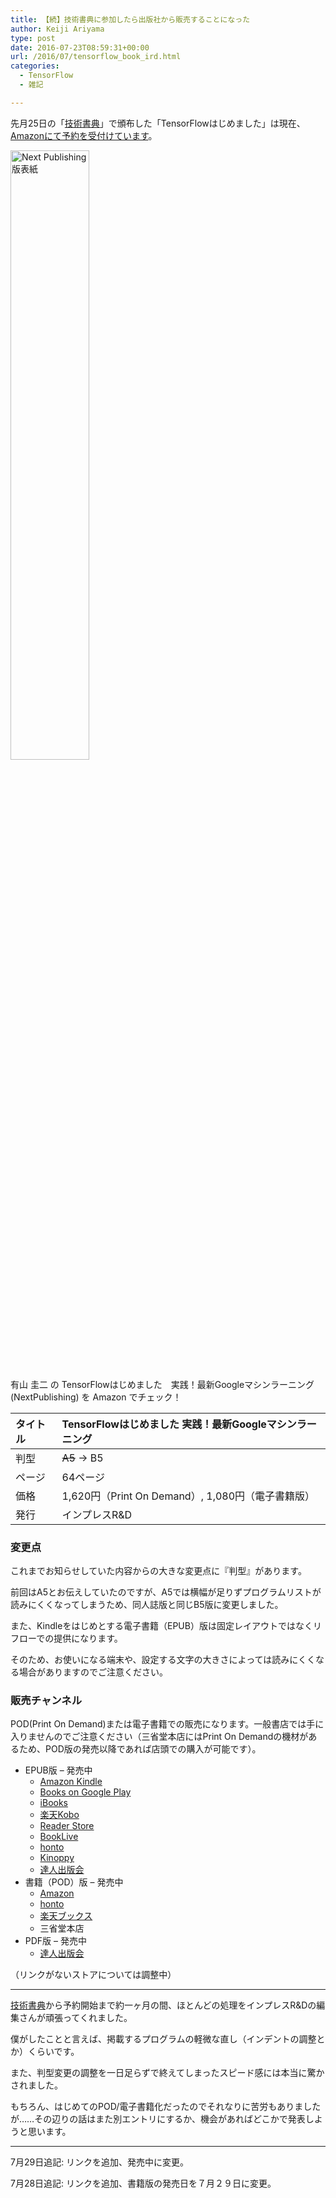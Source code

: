 ```yaml
---
title: 【続】技術書典に参加したら出版社から販売することになった
author: Keiji Ariyama
type: post
date: 2016-07-23T08:59:31+00:00
url: /2016/07/tensorflow_book_ird.html
categories:
  - TensorFlow
  - 雑記

---
```

先月25日の「[技術書典][1]」で頒布した「TensorFlowはじめました」は現在、[Amazonにて予約を受付けています][2]。

<div id="attachment_1351" style="max-width: 1361px" class="wp-caption aligncenter">
  <a href="http://www.amazon.co.jp/gp/product/4802090889/ref=as_li_ss_il?ie=UTF8&#038;camp=247&#038;creative=7399&#038;creativeASIN=4802090889&#038;linkCode=as2&#038;tag=keijiariyama-22"><img src="https://blog.keiji.dev/wp-content/uploads/2016/07/13692115_1158315580886274_420079092_o.jpg" alt="Next Publishing版表紙" width="50%" height="50%" class="aligncenter size-full wp-image-1351" /></a>
  
  <p class="wp-caption-text">
    有山 圭二 の TensorFlowはじめました　実践！最新Googleマシンラーニング (NextPublishing) を Amazon でチェック！
  </p>
</div>

| タイトル | TensorFlowはじめました 実践！最新Googleマシンラーニング   |
|:---- |:-------------------------------------- |
| 判型   | <del>A5</del> → B5                     |
| ページ  | 64ページ                                  |
| 価格   | 1,620円（Print On Demand）, 1,080円（電子書籍版） |
| 発行   | インプレスR&D                               |

### 変更点

これまでお知らせしていた内容からの大きな変更点に『判型』があります。
  
前回はA5とお伝えしていたのですが、A5では横幅が足りずプログラムリストが読みにくくなってしまうため、同人誌版と同じB5版に変更しました。

また、Kindleをはじめとする電子書籍（EPUB）版は固定レイアウトではなくリフローでの提供になります。
  
そのため、お使いになる端末や、設定する文字の大きさによっては読みにくくなる場合がありますのでご注意ください。

<!--more-->

### 販売チャンネル

POD(Print On Demand)または電子書籍での販売になります。一般書店では手に入りませんのでご注意ください（三省堂本店にはPrint On Demandの機材があるため、POD版の発売以降であれば店頭での購入が可能です）。

  * EPUB版 &#8211; 発売中 
      * [Amazon Kindle][2]
      * [Books on Google Play][3]
      * [iBooks][4]
      * [楽天Kobo][5]
      * [Reader Store][6]
      * [BookLive][7]
      * [honto][8]
      * [Kinoppy][9]
      * [達人出版会][10]
  * 書籍（POD）版 &#8211; 発売中 
      * [Amazon][11]
      * [honto][12]
      * [楽天ブックス][13]
      * 三省堂本店
  * PDF版 &#8211; 発売中 
      * [達人出版会][10]

（リンクがないストアについては調整中）

* * *

[技術書典][1]から予約開始まで約一ヶ月の間、ほとんどの処理をインプレスR&Dの編集さんが頑張ってくれました。
  
僕がしたことと言えば、掲載するプログラムの軽微な直し（インデントの調整とか）くらいです。

また、判型変更の調整を一日足らずで終えてしまったスピード感には本当に驚かされました。

もちろん、はじめてのPOD/電子書籍化だったのでそれなりに苦労もありましたが……その辺りの話はまた別エントリにするか、機会があればどこかで発表しようと思います。

* * *

7月29日追記: リンクを追加、発売中に変更。
  
7月28日追記: リンクを追加、書籍版の発売日を７月２９日に変更。

 [1]: https://techbookfest.github.io/
 [2]: http://amzn.to/2a0UrR5
 [3]: https://play.google.com/store/books/details/%E6%9C%89%E5%B1%B1_%E5%9C%AD%E4%BA%8C_TensorFlow%E3%81%AF%E3%81%98%E3%82%81%E3%81%BE%E3%81%97%E3%81%9F?id=t2K0DAAAQBAJ&hl=en
 [4]: https://itunes.apple.com/jp/book/tensorflowhajimemashita/id1137008010?l=en&mt=11
 [5]: http://books.rakuten.co.jp/rk/73934747948c3b01b0cebc962c286e96/
 [6]: http://ebookstore.sony.jp/series/10242018/
 [7]: https://booklive.jp/product/index/title_id/388257/vol_no/001
 [8]: http://honto.jp/ebook/pd_27989931.html
 [9]: https://www.kinokuniya.co.jp/f/dsg-08-EK-0344861
 [10]: http://tatsu-zine.com/books/tensorflow-hajimemashita
 [11]: http://amzn.to/2a0Uoon
 [12]: http://honto.jp/netstore/pd-book_27994646.html
 [13]: http://books.rakuten.co.jp/rb/14360502/